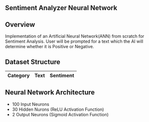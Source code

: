 ## Sentiment Analyzer Neural Network
## Overview
Implementation of an Artificial Neural Network(ANN) from scratch for Sentiment Analysis. User will be prompted for a text which the AI will determine whether it is Positive or Negative.

## Dataset Structure
| Category | Text | Sentiment |
|----------|------|-----------|

## Neural Network Architecture
- 100 Input Neurons
- 30 Hidden Nurons (ReLU Activation Function)
- 2 Output Neurons (Sigmoid Activation Function)
